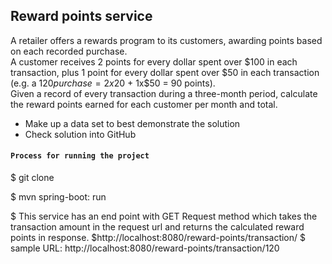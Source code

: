 ## Reward points service

A retailer offers a rewards program to its customers, awarding points based on each recorded purchase.   
A customer receives 2 points for every dollar spent over $100 in each transaction, plus 1 point for every dollar spent
over $50 in each transaction  (e.g. a $120 purchase = 2x$20 + 1x$50 = 90 points).   
Given a record of every transaction during a three-month period, calculate the reward points earned for each customer
per month and total.

- Make up a data set to best demonstrate the solution
- Check solution into GitHub

#### `Process for running the project`

$ git clone

$ mvn spring-boot: run

$ This service has an end point with GET Request method which takes the transaction amount in the request url and
returns the calculated reward points in response.
$http://localhost:8080/reward-points/transaction/<tranactionAmount>
$ sample URL: http://localhost:8080/reward-points/transaction/120